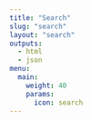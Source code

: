 ```yaml
---
title: "Search"
slug: "search"
layout: "search"
outputs:
  - html
  - json
menu:
  main:
    weight: 40
    params:
      icon: search
---
```

